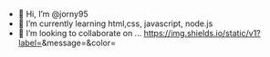 - 👋 Hi, I’m @jorny95
- 🌱 I’m currently learning html,css, javascript, node.js
- 💞️ I’m looking to collaborate on ...
https://img.shields.io/static/v1?label=<LABEL>&message=<MESSAGE>&color=<COLOR>
<!---
jorny95/jorny95 is a ✨ special ✨ repository because its `README.md` (this file) appears on your GitHub profile.
You can click the Preview link to take a look at your changes.
--->
